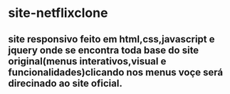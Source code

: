 # site-netflixclone
## site responsivo feito em html,css,javascript e jquery onde se encontra toda base do site original(menus interativos,visual e funcionalidades)clicando nos menus voçe será direcinado ao site oficial.
